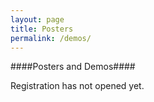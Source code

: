```yaml
---
layout: page
title: Posters
permalink: /demos/
---
```


####Posters and Demos####

Registration has not opened yet.

